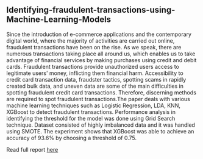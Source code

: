 ## Identifying-fraudulent-transactions-using-Machine-Learning-Models

Since the introduction of e-commerce applications and the contemporary digital world, where the majority of activities are carried out online, fraudulent transactions have been on the rise. As we speak, there are numerous transactions taking place all around us, which enables us to take advantage of financial services by making purchases using credit and debit cards. Fraudulent transactions provide unauthorized users access to legitimate users' money, inflicting them financial harm. Accessibility to credit card transaction data, fraudster tactics, spotting scams in rapidly created bulk data, and uneven data are some of the main difficulties in spotting fraudulent credit card transactions. Therefore, discerning methods are required to spot fraudulent transactions.The paper deals with various machine learning techniques such as Logistic Regression, LDA, KNN, XGBoost to detect fraudulent transactions. Performance analysis in identifying the threshold for the model was done using Grid Search technique. Dataset consisted of highly imbalanced data and it was handled using SMOTE. The experiment shows that XGBoost was able to achieve an accuracy of 93.6\% by choosing a threshold of 0.75.

Read full report [here](https://drive.google.com/file/d/15BvWQSb9RAW7bQBbNy0zdqID1t3rgt-5/view?usp=sharing)
